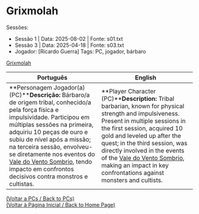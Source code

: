 
# Grixmolah

Sessões:

- Sessão 1 | Data: 2025-08-02 | Fonte: s01.txt    
- Sessão 3 | Data: 2025-04-18 | Fonte: s03.txt    
- Jogador: [Ricardo Guerra]
    Tags: PC, jogador, bárbaro  
    

[Grixmolah](grixmolah.png)

|Português|English|
|---|---|
|**Personagem Jogador(a) (PC)****Descrição:** Bárbaro/a de origem tribal, conhecido/a pela força física e impulsividade. Participou em múltiplas sessões  na primeira, adquiriu 10 peças de ouro e subiu de nível após a missão; na terceira sessão, envolveu-se diretamente nos eventos do [Vale do Vento Sombrio](https://chatgpt.com/c/vale_do_vento_sombrio.md), tendo impacto em confrontos decisivos contra monstros e cultistas.|**Player Character (PC)****Description:** Tribal barbarian, known for physical strength and impulsiveness. Present in multiple sessions  in the first session, acquired 10 gold and leveled up after the quest; in the third session, was directly involved in the events of the [Vale do Vento Sombrio](https://chatgpt.com/c/vale_do_vento_sombrio.md), making an impact in key confrontations against monsters and cultists.|

[(Voltar a PCs / Back to PCs)](pcs.md)  
[(Voltar à Página Inicial / Back to Home Page)](home.md)



















